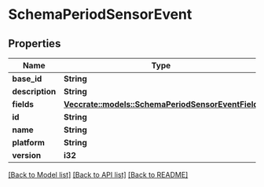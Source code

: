 # SchemaPeriodSensorEvent

## Properties

Name | Type | Description | Notes
------------ | ------------- | ------------- | -------------
**base_id** | **String** |  | 
**description** | **String** |  | 
**fields** | [**Vec<crate::models::SchemaPeriodSensorEventField>**](schema.SensorEventField.md) |  | 
**id** | **String** |  | 
**name** | **String** |  | 
**platform** | **String** |  | 
**version** | **i32** |  | 

[[Back to Model list]](../README.md#documentation-for-models) [[Back to API list]](../README.md#documentation-for-api-endpoints) [[Back to README]](../README.md)



